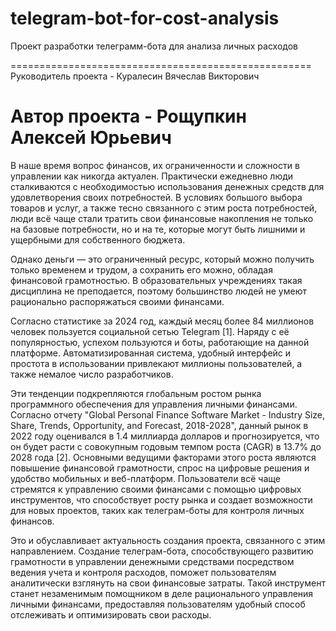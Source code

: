 # telegram-bot-for-cost-analysis

Проект разработки телеграмм-бота для анализа личных расходов

====================================================
Руководитель проекта - Куралесин Вячеслав Викторович

Автор проекта - Рощупкин Алексей Юрьевич
====================================================

В наше время вопрос финансов, их ограниченности и сложности в управлении как никогда актуален. Практически ежедневно люди сталкиваются с необходимостью использования денежных средств для удовлетворения своих потребностей. В условиях большого выбора товаров и услуг, а также тесно связанного с этим роста потребностей, люди всё чаще стали тратить свои финансовые накопления не только на базовые потребности, но и на те, которые могут быть лишними и ущербными для собственного бюджета.

Однако деньги — это ограниченный ресурс, который можно получить только временем и трудом, а сохранить его можно, обладая финансовой грамотностью. В образовательных учреждениях такая дисциплина не преподается, поэтому большинство людей не умеют рационально распоряжаться своими финансами.

Согласно статистике за 2024 год, каждый месяц более 84 миллионов человек пользуется социальной сетью Telegram [1]. Наряду с её популярностью, успехом пользуются и боты, работающие на данной платформе. Автоматизированная система, удобный интерфейс и простота в использовании привлекают миллионы пользователей, а также немалое число разработчиков.

Эти тенденции подкрепляются глобальным ростом рынка программного обеспечения для управления личными финансами. Согласно отчету "Global Personal Finance Software Market - Industry Size, Share, Trends, Opportunity, and Forecast, 2018-2028", данный рынок в 2022 году оценивался в 1.4 миллиарда долларов и прогнозируется, что он будет расти с совокупным годовым темпом роста (CAGR) в 13.7% до 2028 года [2]. Основными ведущими факторами этого роста являются повышение финансовой грамотности, спрос на цифровые решения и удобство мобильных и веб-платформ. Пользователи всё чаще стремятся к управлению своими финансами с помощью цифровых инструментов, что способствует росту рынка и создает возможности для новых проектов, таких как телеграм-боты для контроля личных финансов.

Это и обуславливает актуальность создания проекта, связанного с этим направлением. Создание телеграм-бота, способствующего развитию грамотности в управлении денежными средствами посредством ведения учета и контроля расходов, поможет пользователям аналитически взглянуть на свои финансовые затраты. Такой инструмент станет незаменимым помощником в деле рационального управления личными финансами, предоставляя пользователям удобный способ отслеживать и оптимизировать свои расходы.

